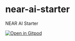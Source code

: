 # near-ai-starter
NEAR AI Starter

[![Open in Gitpod](https://gitpod.io/button/open-in-gitpod.svg)](https://gitpod.io/#https://github.com/think-in-universe/near-ai-starter)
